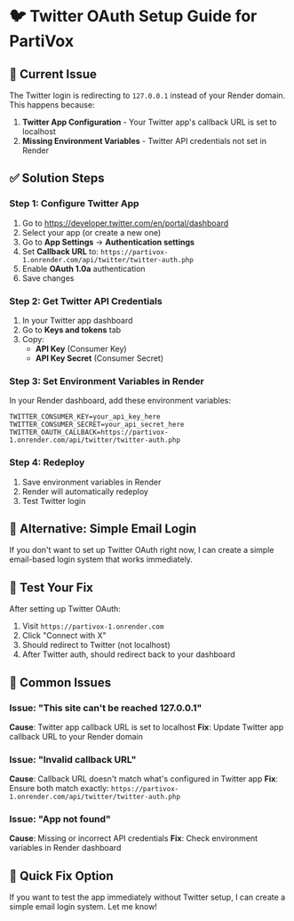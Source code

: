 # 🐦 Twitter OAuth Setup Guide for PartiVox

## 🚨 Current Issue
The Twitter login is redirecting to `127.0.0.1` instead of your Render domain. This happens because:

1. **Twitter App Configuration** - Your Twitter app's callback URL is set to localhost
2. **Missing Environment Variables** - Twitter API credentials not set in Render

## ✅ Solution Steps

### Step 1: Configure Twitter App
1. Go to https://developer.twitter.com/en/portal/dashboard
2. Select your app (or create a new one)
3. Go to **App Settings** → **Authentication settings**
4. Set **Callback URL** to: `https://partivox-1.onrender.com/api/twitter/twitter-auth.php`
5. Enable **OAuth 1.0a** authentication
6. Save changes

### Step 2: Get Twitter API Credentials
1. In your Twitter app dashboard
2. Go to **Keys and tokens** tab
3. Copy:
   - **API Key** (Consumer Key)
   - **API Key Secret** (Consumer Secret)

### Step 3: Set Environment Variables in Render
In your Render dashboard, add these environment variables:

```
TWITTER_CONSUMER_KEY=your_api_key_here
TWITTER_CONSUMER_SECRET=your_api_secret_here
TWITTER_OAUTH_CALLBACK=https://partivox-1.onrender.com/api/twitter/twitter-auth.php
```

### Step 4: Redeploy
1. Save environment variables in Render
2. Render will automatically redeploy
3. Test Twitter login

## 🔧 Alternative: Simple Email Login

If you don't want to set up Twitter OAuth right now, I can create a simple email-based login system that works immediately.

## 🧪 Test Your Fix

After setting up Twitter OAuth:
1. Visit `https://partivox-1.onrender.com`
2. Click "Connect with X"
3. Should redirect to Twitter (not localhost)
4. After Twitter auth, should redirect back to your dashboard

## 🚨 Common Issues

### Issue: "This site can't be reached 127.0.0.1"
**Cause**: Twitter app callback URL is set to localhost
**Fix**: Update Twitter app callback URL to your Render domain

### Issue: "Invalid callback URL"
**Cause**: Callback URL doesn't match what's configured in Twitter app
**Fix**: Ensure both match exactly: `https://partivox-1.onrender.com/api/twitter/twitter-auth.php`

### Issue: "App not found"
**Cause**: Missing or incorrect API credentials
**Fix**: Check environment variables in Render dashboard

## 🎯 Quick Fix Option

If you want to test the app immediately without Twitter setup, I can create a simple email login system. Let me know!
